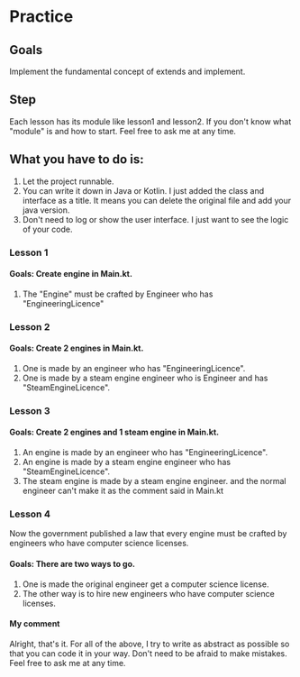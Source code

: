 # Practice
## Goals
Implement the fundamental concept of extends and implement.

## Step
Each lesson has its module like lesson1 and lesson2. If you don't know what "module" is and how to start. Feel free to ask me at any time.

## What you have to do is:
1. Let the project runnable.
2. You can write it down in Java or Kotlin. I just added the class and interface as a title. It means you can delete the original file and add your java version.
3. Don't need to log or show the user interface. I just want to see the logic of your code.

### Lesson 1
#### Goals: Create engine in Main.kt.
1. The "Engine" must be crafted by Engineer who has "EngineeringLicence"

### Lesson 2
#### Goals: Create 2 engines in Main.kt.
1. One is made by an engineer who has "EngineeringLicence".
2. One is made by a steam engine engineer who is Engineer and has "SteamEngineLicence".

### Lesson 3
#### Goals: Create 2 engines and 1 steam engine in Main.kt.
1. An engine is made by an engineer who has "EngineeringLicence".
2. An engine is made by a steam engine engineer who has "SteamEngineLicence".
3. The steam engine is made by a steam engine engineer. and the normal engineer can't make it as the comment said in Main.kt

### Lesson 4
Now the government published a law that every engine must be crafted by engineers who have computer science licenses. 
#### Goals: There are two ways to go. 
1. One is made the original engineer get a computer science license.
2. The other way is to hire new engineers who have computer science licenses.

#### My comment
Alright, that's it. For all of the above, I try to write as abstract as possible so that you can code it in your way. Don't need to be afraid to make mistakes.
Feel free to ask me at any time.